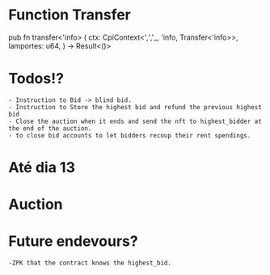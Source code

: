 # 



# Function Transfer

pub fn transfer<'info> (
    ctx: CpiContext<'_,'_,'_, 'info, Transfer<'info>>,
    lamportes: u64,
) -> Result<()>


# Todos!?

    - Instruction to Bid -> blind bid.
    - Instruction to Store the highest bid and refund the previous highest bid
    - Close the auction when it ends and send the nft to highest_bidder at the end of the auction.
    - to close bid accounts to let bidders recoup their rent spendings.


# Até dia 13

# Auction





# Future endevours?
    -ZPK that the contract knows the highest_bid.
